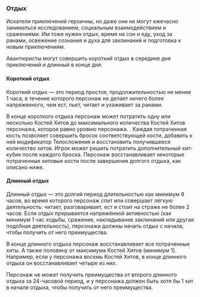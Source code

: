 ### Отдых

Искатели приключений героичны, но даже они не могут ежечасно заниматься исследованием, социальным взаимодействием и сражениями. Им тоже нужен отдых, время на сон и еду, уход за ранами, освежение сознания и духа для заклинаний и подготовка к новым приключениям.

Авантюристы могут совершить короткий отдых в середине дня приключений и длинный в конце дня.

#### Короткий отдых 

Короткий отдых — это период простоя, продолжительностью не менее 1 часа, в течение которого персонаж не делает ничего более напряженного, чем ест, пьет, читает и ухаживает за ранами.

В конце короткого отдыха персонаж может потратить одну или несколько Костей Хитов до максимального количества Костей Хитов персонажа, которое равно уровню персонажа. . Каждая потраченная кость позволяет совершить бросок соответствующей кости, добавить к ней модификатор Телосложения и восстановить получившееся количество хитов. Игрок может решить потратить дополнительный хит-кубик после каждого броска. Персонаж восстанавливает некоторые потраченные хитовые кости после завершения долгого отдыха, как описано ниже.

#### Длинный отдых

Длинный отдых — это долгий период длительностью как минимум 8 часов, во время которого персонаж спит или совершает лёгкую деятельность: читает, разговаривает, ест и стоит на страже не более 2 часов. Если отдых прерывается напряжённой активностью (как минимум 1 час ходьбы, сражение, накладывание заклинаний или другая подобная деятельность), персонажи должны начать отдых с начала, чтобы получить от него преимущества.

В конце длинного отдыха персонаж восстанавливает все потраченные хиты. А также половину от максимума Костей Хитов (минимум 1). Например, если у персонажа восемь Костей Хитов, в конце длинного отдыха он восстанавливает четыре из них.

Персонаж не может получить преимущества от второго длинного отдыха за 24-часовой период, и у персонажа должен быть хотя бы 1 хит в начале отдыха, чтобы получить от него преимущества.
